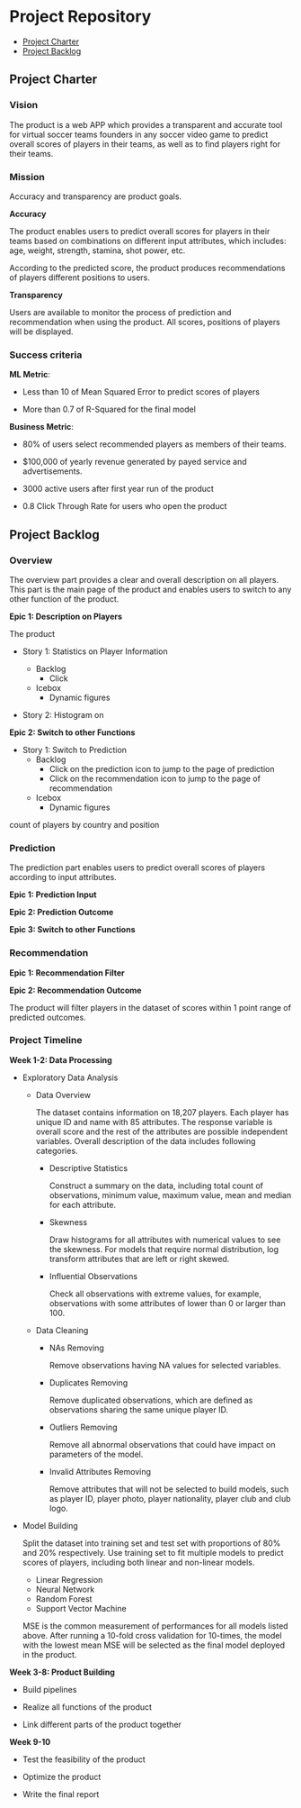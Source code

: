 # Project Repository

<!-- toc -->

- [Project Charter](#project-charter)
- [Project Backlog](#project-backlog)

<!-- tocstop -->

## Project Charter 

### Vision

The product is a web APP which provides a transparent and accurate tool for virtual soccer teams founders in any soccer video game to predict overall scores of players in their teams, as well as to find players right for their teams.

### Mission

Accuracy and transparency are product goals.

**Accuracy**

The product enables users to predict overall scores for players in their teams based on combinations on different input attributes, which includes: age, weight, strength, stamina, shot power, etc.

According to the predicted score, the product produces recommendations of players different positions to users.

**Transparency**

Users are available to monitor the process of prediction and recommendation when using the product. All scores, positions of players will be displayed.

### Success criteria 

**ML Metric**: 

- Less than 10 of Mean Squared Error to predict  scores of players

- More than 0.7 of R-Squared for the final model

**Business Metric**: 

- 80% of users select recommended players as members of their teams.

- $100,000 of yearly revenue generated by payed service and advertisements.

- 3000 active users after first year run of the product

- 0.8 Click Through Rate for users who open the product

## Project Backlog

### Overview

The overview part provides a clear and overall description on all players. This part is the main page of the product and enables users to switch to any other function of the product.

**Epic 1: Description on Players**

The product 

- Story 1: Statistics on Player Information
  * Backlog
     + Click
  * Icebox
    + Dynamic figures 

- Story 2: Histogram on 

**Epic 2: Switch to other Functions**

- Story 1: Switch to Prediction
  * Backlog
     + Click on the prediction icon to jump to the page of prediction
     + Click on the recommendation icon to jump to the page of recommendation
  * Icebox
    + Dynamic figures 

count of players by country and position

### Prediction

The prediction part enables users to predict overall scores of players according to input attributes.

**Epic 1: Prediction Input**

**Epic 2: Prediction Outcome**

**Epic 3: Switch to other Functions**

### Recommendation

**Epic 1: Recommendation Filter**

**Epic 2: Recommendation Outcome**

The product will filter players in the dataset of scores within 1 point range of predicted outcomes.

### Project Timeline

**Week 1-2: Data Processing**

- Exploratory Data Analysis

  * Data Overview

    The dataset contains information on 18,207 players. Each player has unique ID and name with 85 attributes. The response variable is overall score and the rest of the attributes are possible independent variables. Overall description of the data includes following categories.

    + Descriptive Statistics
    
        Construct a summary on the data, including total count of observations, minimum value, maximum value, mean and median for each attribute.
        
    + Skewness
    
      Draw histograms for all attributes with numerical values to see the skewness. For models that require normal distribution, log transform attributes that are left or right skewed.
      
    + Influential Observations
    
        Check all observations with extreme values, for example, observations with some attributes of lower than 0 or larger than 100.

  * Data Cleaning
      
      + NAs Removing
       
         Remove observations having NA values for selected variables. 
         
      + Duplicates Removing
        
        Remove duplicated observations, which are defined as observations sharing the same unique player ID.
        
      + Outliers Removing
      
        Remove all abnormal observations that could have impact on parameters of the model.
      
      + Invalid Attributes Removing
     
        Remove attributes that will not be selected to build models, such as player ID, player photo, player nationality, player club and club logo.

- Model Building

  Split the dataset into training set and test set with proportions of 80% and 20% respectively. Use training set to fit multiple models to predict scores of players, including both linear and non-linear models. 
  
  * Linear Regression
  * Neural Network
  * Random Forest
  * Support Vector Machine
  
  MSE is the common measurement of performances for all models listed above. After running a 10-fold cross validation for 10-times, the model with the lowest mean MSE will be selected as the final model deployed in the product.

**Week 3-8: Product Building**

- Build pipelines

- Realize all functions of the product 

- Link different parts of the product together

**Week 9-10**

- Test the feasibility of the product 

- Optimize the product

- Write the final report


<!--stackedit_data:
eyJoaXN0b3J5IjpbMTQ4NDc4MzE4Miw4MDM5ODQ2ODMsMTc3NT
gwNjM1MCw4NDkzMTc4OTQsMTI1MjYzNjY1NywxOTg2NDg3Mjk4
LC0xNzA4ODI3NDA5LDEwMzQzMTYzMDcsNTEwMTc0NDI1LC0yMT
A1OTM5Njg4LC0xODg5MDA5MzQzLC04NTc3MzAyMDMsODU5NTIx
NzgxLC0xMTUyMzI0NDIxLDExNjg5ODYxOCwtMTI3NTA1ODU4OC
wtMTQzMzEwNjgzOCwtMTQ5OTYzNzE0NiwtMjI5MDg5MTUxLDE3
ODg3OTQwMTZdfQ==
-->